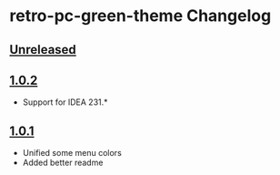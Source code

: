 <!-- Keep a Changelog guide -> https://keepachangelog.com -->

# retro-pc-green-theme Changelog

## [Unreleased]

## [1.0.2]
- Support for IDEA 231.*

## [1.0.1]
- Unified some menu colors
- Added better readme

[Unreleased]: https://github.com/pmkyl/retro-pc-green-theme/compare/v1.0.2...HEAD
[1.0.2]: https://github.com/pmkyl/retro-pc-green-theme/compare/v1.0.1...v1.0.2
[1.0.1]: https://github.com/pmkyl/retro-pc-green-theme/commits/v1.0.1
